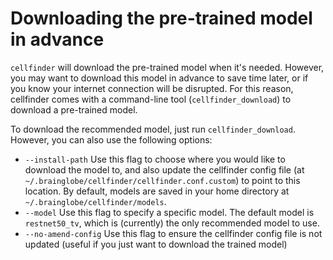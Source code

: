 # Downloading the pre-trained model in advance

`cellfinder` will download the pre-trained model when it's needed. However, you may want to download this model in 
advance to save time later, or if you know your internet connection will be disrupted. For this reason, cellfinder 
comes with a command-line tool (`cellfinder_download`) to download a pre-trained model.

To download the recommended model, just run `cellfinder_download`. However, you can also use the following options:

* `--install-path` Use this flag to choose where you would like to download the model to, and also update the 
cellfinder config file (at `~/.brainglobe/cellfinder/cellfinder.conf.custom`) to point to this location. 
By default, models are saved in your home directory at `~/.brainglobe/cellfinder/models`.
* `--model` Use this flag to specify a specific model. The default model is `restnet50_tv`, which is (currently) the 
only recommended model to use. 
* `--no-amend-config` Use this flag to ensure the cellfinder config file is not updated (useful if you just want to 
download the trained model)